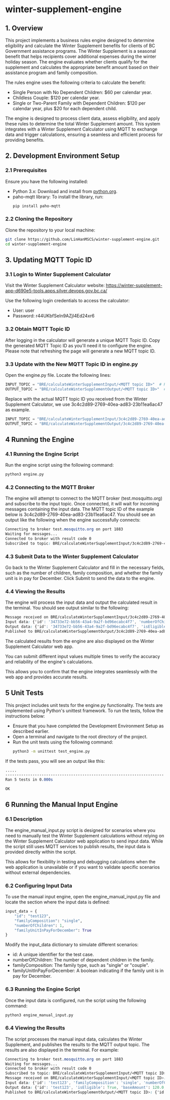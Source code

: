 # winter-supplement-engine

## 1. Overview
This project implements a business rules engine designed to determine eligibility and calculate the Winter Supplement benefits for clients of BC Government assistance programs. The Winter Supplement is a seasonal benefit that helps recipients cover additional expenses during the winter holiday season. The engine evaluates whether clients qualify for the supplement and calculates the appropriate benefit amount based on their assistance program and family composition.

The rules engine uses the following criteria to calculate the benefit:
- Single Person with No Dependent Children: $60 per calendar year.
- Childless Couple: $120 per calendar year.
- Single or Two-Parent Family with Dependent Children: $120 per calendar year, plus $20 for each dependent child.

The engine is designed to process client data, assess eligibility, and apply these rules to determine the total Winter Supplement amount. This system integrates with a Winter Supplement Calculator using MQTT to exchange data and trigger calculations, ensuring a seamless and efficient process for providing benefits.

## 2. Development Environment Setup

### 2.1 Prerequisites
Ensure you have the following installed:
- Python 3.x: Download and install from [python.org](https://www.python.org/downloads/).
- paho-mqtt library: To install the library, run:
    ```bash
    pip install paho-mqtt
    ```

### 2.2 Cloning the Repository
Clone the repository to your local machine:
```bash
git clone https://github.com/LinHanMSCS/winter-supplement-engine.git
cd winter-supplement-engine
```

## 3. Updating MQTT Topic ID

### 3.1 Login to Winter Supplement Calculator
Visit the Winter Supplement Calculator website: https://winter-supplement-app-d690e5-tools.apps.silver.devops.gov.bc.ca/

Use the following login credentials to access the calculator:
- User: user
- Password: r44UKbfSeIn9AZjI4Ed24xr6

### 3.2 Obtain MQTT Topic ID
After logging in the calculator will generate a unique MQTT Topic ID. Copy the generated MQTT Topic ID as you'll need it to configure the engine. Please note that refreshing the page will generate a new MQTT topic ID.

### 3.3 Update with the New MQTT Topic ID in engine.py
Open the engine.py file. Locate the following lines:
```python
INPUT_TOPIC = "BRE/calculateWinterSupplementInput/<MQTT topic ID>"  # Replace with the actual MQTT topic ID
OUTPUT_TOPIC = "BRE/calculateWinterSupplementOutput/<MQTT topic ID>"  # Replace with the actual MQTT topic ID
```
Replace <MQTT topic ID> with the actual MQTT topic ID you received from the Winter Supplement Calculator, we use 3c4c2d89-2769-40ea-ad83-23b11ea6ac47 as example.
```python
INPUT_TOPIC = "BRE/calculateWinterSupplementInput/3c4c2d89-2769-40ea-ad83-23b11ea6ac47"  # Replace with the actual MQTT topic ID
OUTPUT_TOPIC = "BRE/calculateWinterSupplementOutput/3c4c2d89-2769-40ea-ad83-23b11ea6ac47"  # Replace with the actual MQTT topic ID
```

## 4 Running the Engine

### 4.1 Running the Engine Script
Run the engine script using the following command: 
```bash
python3 engine.py
```

### 4.2 Connecting to the MQTT Broker
The engine will attempt to connect to the MQTT broker (test.mosquitto.org) and subscribe to the input topic. Once connected, it will wait for incoming messages containing the input data. The MQTT topic ID of the example below is 3c4c2d89-2769-40ea-ad83-23b11ea6ac47. You should see an output like the following when the engine successfully connects:
```css
Connecting to broker test.mosquitto.org on port 1883
Waiting for messages...
Connected to broker with result code 0
Subscribed to topic: BRE/calculateWinterSupplementInput/3c4c2d89-2769-40ea-ad83-23b11ea6ac47
```

### 4.3 Submit Data to the Winter Supplement Calculator
Go back to the Winter Supplement Calculator and fill in the necessary fields, such as the number of children, family composition, and whether the family unit is in pay for December. Click Submit to send the data to the engine.

### 4.4 Viewing the Results
The engine will process the input data and output the calculated result in the terminal. You should see output similar to the following:
```css
Message received on BRE/calculateWinterSupplementInput/3c4c2d89-2769-40ea-ad83-23b11ea6ac47: {"id": "34733e72-bb56-43a4-9a2f-bd96ecabc4f7", "numberOfChildren": 3, "familyComposition": "single", "familyUnitInPayForDecember": true}
Input data: {'id': '34733e72-bb56-43a4-9a2f-bd96ecabc4f7', 'numberOfChildren': 3, 'familyComposition': 'single', 'familyUnitInPayForDecember': True}
Output data: {'id': '34733e72-bb56-43a4-9a2f-bd96ecabc4f7', 'isEligible': True, 'baseAmount': 120.0, 'childrenAmount': 60.0, 'supplementAmount': 180.0}
Published to BRE/calculateWinterSupplementOutput/3c4c2d89-2769-40ea-ad83-23b11ea6ac47: {'id': '34733e72-bb56-43a4-9a2f-bd96ecabc4f7', 'isEligible': True, 'baseAmount': 120.0, 'childrenAmount': 60.0, 'supplementAmount': 180.0}
```
The calculated results from the engine are also displayed on the Winter Supplement Calculator web app.

You can submit different input values multiple times to verify the accuracy and reliability of the engine's calculations.

This allows you to confirm that the engine integrates seamlessly with the web app and provides accurate results.

## 5 Unit Tests

This project includes unit tests for the engine.py functionality. The tests are implemented using Python's unittest framework. To run the tests, follow the instructions below:
- Ensure that you have completed the Development Environment Setup as described earlier.
- Open a terminal and navigate to the root directory of the project.
- Run the unit tests using the following command:
    ```bash
    python3 -m unittest test_engine.py
    ```
If the tests pass, you will see an output like this:
```css
.....
----------------------------------------------------------------------
Ran 5 tests in 0.000s

OK
```

## 6 Running the Manual Input Engine

### 6.1 Description
The engine_manual_input.py script is designed for scenarios where you need to manually test the Winter Supplement calculations without relying on the Winter Supplement Calculator web application to send input data. While the script still uses MQTT services to publish results, the input data is provided directly within the script.

This allows for flexibility in testing and debugging calculations when the web application is unavailable or if you want to validate specific scenarios without external dependencies.

### 6.2 Configuring Input Data
To use the manual input engine, open the engine_manual_input.py file and locate the section where the input data is defined:
```python
input_data = {
    "id": "test123",
    "familyComposition": "single",
    "numberOfChildren": 1,
    "familyUnitInPayForDecember": True
}
```
Modify the input_data dictionary to simulate different scenarios:
- id: A unique identifier for the test case.
- numberOfChildren: The number of dependent children in the family.
- familyComposition: The family type, such as "single" or "couple".
- familyUnitInPayForDecember: A boolean indicating if the family unit is in pay for December.

### 6.3 Running the Engine Script
Once the input data is configured, run the script using the following command:
```bash
python3 engine_manual_input.py
```

### 6.4 Viewing the Results
The script processes the manual input data, calculates the Winter Supplement, and publishes the results to the MQTT output topic. The results are also displayed in the terminal. For example:
```css
Connecting to broker test.mosquitto.org on port 1883
Waiting for messages...
Connected to broker with result code 0
Subscribed to topic: BRE/calculateWinterSupplementInput/<MQTT topic ID>
Message received on BRE/calculateWinterSupplementInput/<MQTT topic ID>: {"id": "test123", "familyComposition": "single", "numberOfChildren": 1, "familyUnitInPayForDecember": true}
Input data: {'id': 'test123', 'familyComposition': 'single', 'numberOfChildren': 1, 'familyUnitInPayForDecember': True}
Output data: {'id': 'test123', 'isEligible': True, 'baseAmount': 120.0, 'childrenAmount': 20.0, 'supplementAmount': 140.0}
Published to BRE/calculateWinterSupplementOutput/<MQTT topic ID>: {'id': 'test123', 'isEligible': True, 'baseAmount': 120.0, 'childrenAmount': 20.0, 'supplementAmount': 140.0}
```